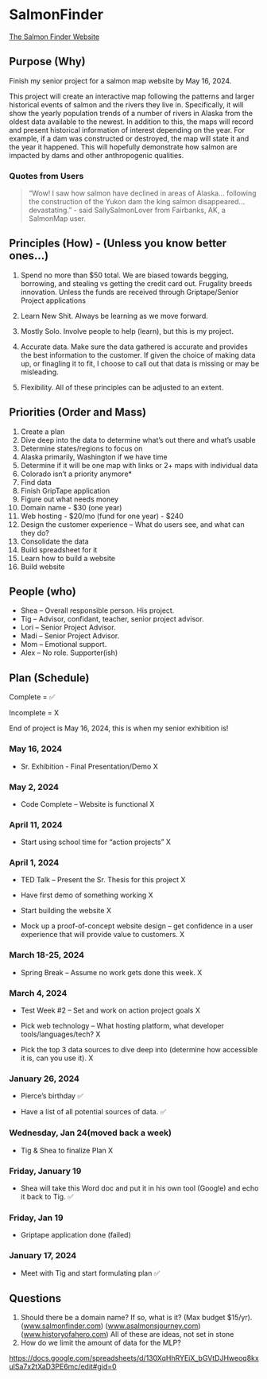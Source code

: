 # SalmonFinder

[The Salmon Finder Website](https://sunimelon.github.io/SalmonFinder/)

## Purpose (Why)

Finish my senior project for a salmon map website by May 16, 2024.

This project will create an interactive map following the patterns and larger historical events of salmon and the rivers they live in. Specifically, it will show the yearly population trends of a number of rivers in Alaska from the oldest data available to the newest. In addition to this, the maps will record and present historical information of interest depending on the year. For example, if a dam was constructed or destroyed, the map will state it and the year it happened. This will hopefully demonstrate how salmon are impacted by dams and other anthropogenic qualities. 

### Quotes from Users

> “Wow! I saw how salmon have declined in areas of Alaska… following the construction of the Yukon dam the king salmon disappeared… devastating.” - said SallySalmonLover from Fairbanks, AK, a SalmonMap user. 

## Principles (How) - (Unless you know better ones…)

1.  Spend no more than $50 total. We are biased towards begging, borrowing, and stealing vs getting the credit card out. Frugality breeds innovation.
Unless the funds are received through Griptape/Senior Project applications

2. Learn New Shit. Always be learning as we move forward.

3. Mostly Solo. Involve people to help (learn), but this is my project.

4. Accurate data. Make sure the data gathered is accurate and provides the best information to the customer. If given the choice of making data up, or finagling it to fit, I choose to call out that data is missing or may be misleading. 

5. Flexibility. All of these principles can be adjusted to an extent. 

## Priorities (Order and Mass)

1. Create a plan
2. Dive deep into the data to determine what’s out there and what’s usable
3. Determine states/regions to focus on
4. Alaska primarily, Washington if we have time
5. Determine if it will be one map with links or 2+ maps with individual data
6. Colorado isn’t a priority anymore*
7. Find data
8. Finish GripTape application
9. Figure out what needs money
10. Domain name - $30 (one year)
11. Web hosting - $20/mo (fund for one year) - $240
12. Design the customer experience – What do users see, and what can they do?
13. Consolidate the data
14. Build spreadsheet for it
15. Learn how to build a website
16. Build website

## People (who)

* Shea – Overall responsible person. His project.
* Tig – Advisor, confidant, teacher, senior project advisor.
* Lori – Senior Project Advisor.
* Madi – Senior Project Advisor.
* Mom – Emotional support.
* Alex – No role. Supporter(ish)

## Plan (Schedule)

Complete = ✅ 

Incomplete = X

End of project is May 16, 2024, this is when my senior exhibition is!

### May 16, 2024
* Sr. Exhibition - Final Presentation/Demo
X

### May 2, 2024
* Code Complete – Website is functional
X

### April 11, 2024
* Start using school time for “action projects”
X

### April 1, 2024
* TED Talk – Present the Sr. Thesis for this project
X


* Have first demo of something working
X


* Start building the website
X


* Mock up a proof-of-concept website design – get confidence in a user experience that will
provide value to customers.
X

### March 18-25, 2024
* Spring Break – Assume no work gets done this week.
X

### March 4, 2024
* Test Week #2 – Set and work on action project goals
X


* Pick web technology – What hosting platform, what developer tools/languages/tech?
X


* Pick the top 3 data sources to dive deep into (determine how accessible it is, can you use it).
X

### January 26, 2024
* Pierce’s birthday
✅


* Have a list of all potential sources of data.
✅

### Wednesday, Jan 24(moved back a week)

* Tig &amp; Shea to finalize Plan
X

### Friday, January 19

* Shea will take this Word doc and put it in his own tool (Google) and echo it back to Tig. ✅

### Friday, Jan 19

* Griptape application done (failed)

### January 17, 2024

* Meet with Tig and start formulating plan ✅


## Questions

1. Should there be a domain name? If so, what is it? (Max budget $15/yr).
(www.salmonfinder.com)
(www.asalmonsjourney.com)
(www.historyofahero.com)
All of these are ideas, not set in stone
2. How do we limit the amount of data for the MLP?

https://docs.google.com/spreadsheets/d/130XqHhRYEiX_bGVtDJHweoq8kxulSa7x2tXaD3PE6mc/edit#gid=0  
